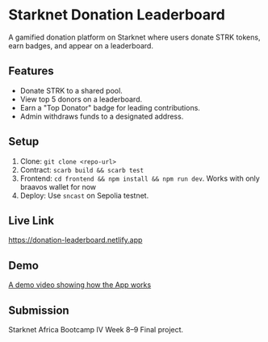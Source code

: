 # Starknet Donation Leaderboard

A gamified donation platform on Starknet where users donate STRK tokens, earn badges, and appear on a leaderboard.

## Features
- Donate STRK to a shared pool.
- View top 5 donors on a leaderboard.
- Earn a "Top Donator" badge for leading contributions.
- Admin withdraws funds to a designated address.

## Setup
1. Clone: `git clone <repo-url>`
2. Contract: `scarb build && scarb test`
3. Frontend: `cd frontend && npm install && npm run dev`. Works with only braavos wallet for now
4. Deploy: Use `sncast` on Sepolia testnet.

## Live Link
https://donation-leaderboard.netlify.app 

## Demo
[A demo video showing how the App works](https://drive.google.com/file/d/1jWHW5ZbItN9JPXO118JiscwNNprgN__Z/view?usp=sharing)

## Submission
Starknet Africa Bootcamp IV Week 8–9 Final project.